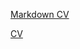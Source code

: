 [Markdown CV](https://askorag.github.io/rsschool-cv/cv)

[CV](https://askorag.github.io/rsschool-cv/)